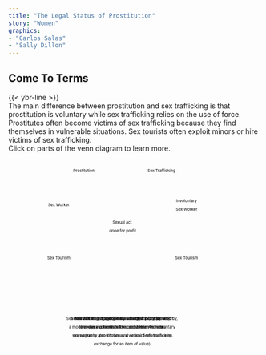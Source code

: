 ```yaml
---
title: "The Legal Status of Prostitution"
story: "Women"
graphics:
- "Carlos Salas"
- "Sally Dillon"
---
```

<section class="interactive">
  <div id="womenSlider2">
    <h2 class="interactive__title">Come To Terms</h2>
    {{< ybr-line >}}
    <div class="interactive__intro">The main difference between prostitution and sex trafficking is that prostitution is voluntary while sex trafficking relies on the use of force. Prostitutes often become victims of sex trafficking because they find themselves in vulnerable situations. Sex tourists often exploit minors or hire victims of sex trafficking.</div>
    <div class="interactive__instructions">Click on parts of the venn diagram to learn more.</div>
    <svg class="venn-diagram" width="90%" height="65vh" style="max-height:700px" viewBox="-5 -5 807 690" fill="none"
      xmlns="http://www.w3.org/2000/svg">
      <circle class="vd-circle vd-big vd-yellow vd-prostitution" onclick="showDef('prostitution-def')" cx="263.109" cy="262.5" r="262.5" fill-opacity="0.5"/>
      <circle class="vd-circle vd-big vd-blue vd-sex-trafficking" onclick="showDef('sex-trafficking-def')" cx="538.891" cy="262.5" r="262.5" fill-opacity="0.5"/>
      <circle class="vd-circle vd-small vd-yellow vd-sex-worker1" onclick="showDef('sex-worker-def')" cx="174" cy="178" r="85"/>
      <circle class="vd-circle vd-small vd-yellow vd-sex-tourism1" onclick="showDef('sex-tourism-def')" cx="174" cy="366.832" r="85"/>
      <circle class="vd-circle vd-small vd-blue vd-sex-worker2" onclick="showDef('sex-worker-def')" cx="628" cy="178" r="85"/>
      <circle class="vd-circle vd-small vd-blue vd-sex-tourism2" onclick="showDef('sex-tourism-def')" cx="628" cy="366.832" r="85"/>
      <text class="vdt-heading vdt-black vdt-prostitution" x="263.109" y="65" fill="black"
        text-anchor="middle">Prostitution</text>
      <text class="vdt-heading vdt-white vdt-sex-trafficking" x="538.891" y="65" fill="black" text-anchor="middle">Sex Trafficking</text>
      <text class="vdt-heading vdt-middle vdt-white" x="401" y="247.5" fill="black" text-anchor="middle">Sexual act
        <tspan x="401" y="277.5">done for profit</tspan></text>
      <text class="vdt-subheading vdt-black vdt-sex-worker1" x="174" y="186" fill="black" text-anchor="middle">Sex Worker</text>
      <text class="vdt-subheading vdt-black vdt-sex-tourism1" x="174" y="374.832" fill="black" text-anchor="middle">Sex Tourism</text>
      <text class="vdt-subheading vdt-white vdt-sex-worker2" x="628" y="171" fill="black"
        text-anchor="middle">Involuntary<tspan x="628" y="201" text-anchor="middle">Sex Worker</tspan></text>
      <text class="vdt-subheading vdt-white vdt-sex-tourism2" x="628" y="374.832" fill="black" text-anchor="middle">Sex Tourism</text>
      <text class="vdt-def" id="prostitution-def" x="401" y="590" fill="black" text-anchor="middle">
        <tspan class="vdt-term">Prostitution:</tspan> Engaging in sexual activity for payment. 
      </text>
      <text class="vdt-def" id="sex-trafficking-def" x="401" y="590" fill="black" text-anchor="middle">
        <tspan class="vdt-term">Sex Trafficking:</tspan> Someone uses force, fraud or coercion <tspan x="401" y="620">to cause a commercial sex act (which includes </tspan><tspan x="401" y="650">pornography, prostitution and sexual performance in </tspan><tspan x="401" y="680">exchange for an item of value).</tspan>
      </text>
      <text class="vdt-def" id="sex-tourism-def" x="401" y="590" fill="black" text-anchor="middle">
        <tspan class="vdt-term">Sex Tourism:</tspan> Travel specifically arranged for, or planned by, <tspan x="401" y="620">travelers to facilitate the procurement of sex.</tspan>
      </text>
      <text class="vdt-def" id="sex-worker-def" x="401" y="590" fill="black" text-anchor="middle">
        <tspan class="vdt-term">Sex Worker:</tspan> Someone who sells their body for sex; <tspan x="401" y="620">a modern-day euphemism for a prostitute. An involuntary </tspan><tspan x="401" y="650">sex worker is also known as a victim of sex trafficking.</tspan>
      </text>
      <script type="text/javascript">
        <![CDATA[
          function showDef(id) {
            let allDefs = document.getElementsByClassName('vdt-def');
            for (let i = 0; i < allDefs.length; i++) {
              allDefs[i].style.opacity = 0;
            };
            let def = document.getElementById(id);
            def.style.opacity = 1;
          }
        ]]>
      </script>
    </svg>
  </div>
</section>